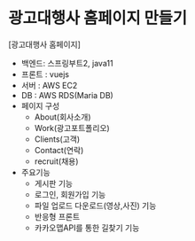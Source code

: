 # 광고대행사 홈페이지 만들기

[광고대행사 홈페이지]

- 백엔드: 스프링부트2, java11
- 프론트 : vuejs
- 서버 : AWS EC2
- DB : AWS RDS(Maria DB)
- 페이지 구성
    - About(회사소개)
    - Work(광고포트폴리오)
    - Clients(고객)
    - Contact(연락)
    - recruit(채용)
- 주요기능
    - 게시판 기능
    - 로그인, 회원가입 기능
    - 파일 업로드 다운로드(영상,사진) 기능
    - 반응형 프론트
    - 카카오맵API를 통한 길찾기 기능
